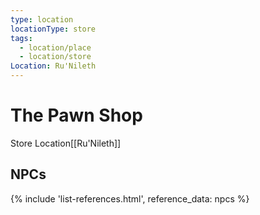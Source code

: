 ```yaml
---
type: location
locationType: store
tags:
  - location/place
  - location/store
Location: Ru'Nileth
---
```

# The Pawn Shop
Store
<span class="dataview inline-field"><span class="inline-field-key">Location</span><span class="inline-field-value">[[Ru'Nileth]]</span></span>



## NPCs
  

{% include 'list-references.html', reference_data: npcs %}